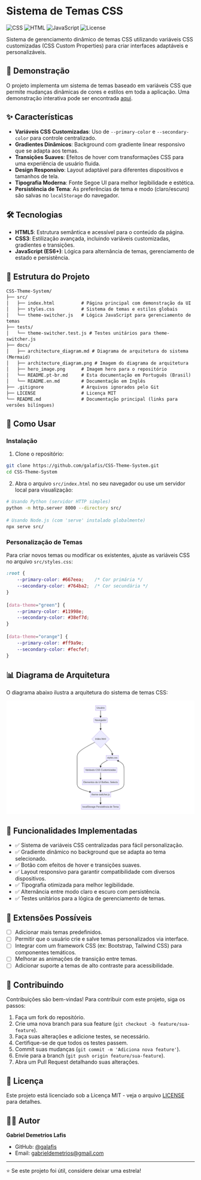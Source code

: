 
# Sistema de Temas CSS

![CSS](https://img.shields.io/badge/CSS3-1572B6?style=flat&logo=css3&logoColor=white)
![HTML](https://img.shields.io/badge/HTML5-E34F26?style=flat&logo=html5&logoColor=white)
![JavaScript](https://img.shields.io/badge/JavaScript-F7DF1E?style=flat&logo=javascript&logoColor=black)
![License](https://img.shields.io/badge/license-MIT-blue.svg)

Sistema de gerenciamento dinâmico de temas CSS utilizando variáveis CSS customizadas (CSS Custom Properties) para criar interfaces adaptáveis e personalizáveis.

## 🎨 Demonstração

O projeto implementa um sistema de temas baseado em variáveis CSS que permite mudanças dinâmicas de cores e estilos em toda a aplicação. Uma demonstração interativa pode ser encontrada [aqui](#).

## ✨ Características

- **Variáveis CSS Customizadas**: Uso de `--primary-color` e `--secondary-color` para controle centralizado.
- **Gradientes Dinâmicos**: Background com gradiente linear responsivo que se adapta aos temas.
- **Transições Suaves**: Efeitos de hover com transformações CSS para uma experiência de usuário fluida.
- **Design Responsivo**: Layout adaptável para diferentes dispositivos e tamanhos de tela.
- **Tipografia Moderna**: Fonte Segoe UI para melhor legibilidade e estética.
- **Persistência de Tema**: As preferências de tema e modo (claro/escuro) são salvas no `localStorage` do navegador.

## 🛠️ Tecnologias

- **HTML5**: Estrutura semântica e acessível para o conteúdo da página.
- **CSS3**: Estilização avançada, incluindo variáveis customizadas, gradientes e transições.
- **JavaScript (ES6+)**: Lógica para alternância de temas, gerenciamento de estado e persistência.

## 📁 Estrutura do Projeto

```
CSS-Theme-System/
├── src/
│   ├── index.html          # Página principal com demonstração da UI
│   ├── styles.css          # Sistema de temas e estilos globais
│   └── theme-switcher.js   # Lógica JavaScript para gerenciamento de temas
├── tests/
│   └── theme-switcher.test.js # Testes unitários para theme-switcher.js
├── docs/
│   ├── architecture_diagram.md # Diagrama de arquitetura do sistema (Mermaid)
│   ├── architecture_diagram.png # Imagem do diagrama de arquitetura
│   ├── hero_image.png      # Imagem hero para o repositório
│   └── README.pt-br.md     # Esta documentação em Português (Brasil)
│   └── README.en.md        # Documentação em Inglês
├── .gitignore              # Arquivos ignorados pelo Git
├── LICENSE                 # Licença MIT
└── README.md               # Documentação principal (links para versões bilíngues)
```

## 🚀 Como Usar

### Instalação

1. Clone o repositório:
```bash
git clone https://github.com/galafis/CSS-Theme-System.git
cd CSS-Theme-System
```

2. Abra o arquivo `src/index.html` no seu navegador ou use um servidor local para visualização:
```bash
# Usando Python (servidor HTTP simples)
python -m http.server 8000 --directory src/

# Usando Node.js (com 'serve' instalado globalmente)
npx serve src/
```

### Personalização de Temas

Para criar novos temas ou modificar os existentes, ajuste as variáveis CSS no arquivo `src/styles.css`:

```css
:root {
    --primary-color: #667eea;    /* Cor primária */
    --secondary-color: #764ba2;  /* Cor secundária */
}

[data-theme="green"] {
    --primary-color: #11998e;
    --secondary-color: #38ef7d;
}

[data-theme="orange"] {
    --primary-color: #ff9a9e;
    --secondary-color: #fecfef;
}
```

## 📊 Diagrama de Arquitetura

O diagrama abaixo ilustra a arquitetura do sistema de temas CSS:

![Diagrama de Arquitetura](architecture_diagram.png)

## 🎯 Funcionalidades Implementadas

- ✅ Sistema de variáveis CSS centralizadas para fácil personalização.
- ✅ Gradiente dinâmico no background que se adapta ao tema selecionado.
- ✅ Botão com efeitos de hover e transições suaves.
- ✅ Layout responsivo para garantir compatibilidade com diversos dispositivos.
- ✅ Tipografia otimizada para melhor legibilidade.
- ✅ Alternância entre modo claro e escuro com persistência.
- ✅ Testes unitários para a lógica de gerenciamento de temas.

## 🔧 Extensões Possíveis

- [ ] Adicionar mais temas predefinidos.
- [ ] Permitir que o usuário crie e salve temas personalizados via interface.
- [ ] Integrar com um framework CSS (ex: Bootstrap, Tailwind CSS) para componentes temáticos.
- [ ] Melhorar as animações de transição entre temas.
- [ ] Adicionar suporte a temas de alto contraste para acessibilidade.

## 🤝 Contribuindo

Contribuições são bem-vindas! Para contribuir com este projeto, siga os passos:

1. Faça um fork do repositório.
2. Crie uma nova branch para sua feature (`git checkout -b feature/sua-feature`).
3. Faça suas alterações e adicione testes, se necessário.
4. Certifique-se de que todos os testes passem.
5. Commit suas mudanças (`git commit -m 'Adiciona nova feature'`).
6. Envie para a branch (`git push origin feature/sua-feature`).
7. Abra um Pull Request detalhando suas alterações.

## 📄 Licença

Este projeto está licenciado sob a Licença MIT - veja o arquivo [LICENSE](LICENSE) para detalhes.

## 👨‍💻 Autor

**Gabriel Demetrios Lafis**

- GitHub: [@galafis](https://github.com/galafis)
- Email: gabrieldemetrios@gmail.com

---

⭐ Se este projeto foi útil, considere deixar uma estrela!

